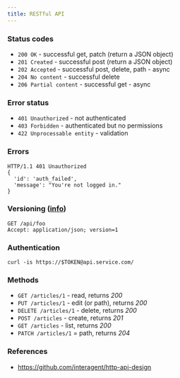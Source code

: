 ```yaml
---
title: RESTful API
---
```


### Status codes

 * `200 OK` - successful get, patch (return a JSON object)
 * `201 Created` - successful post (return a JSON object)
 * `202 Accepted` - successful post, delete, path - async
 * `204 No content` - successful delete
 * `206 Partial content` - successful get - async

### Error status

 * `401 Unauthorized` - not authenticated
 * `403 Forbidden` - authenticated but no permissions
 * `422 Unprocessable entity` - validation

### Errors

    HTTP/1.1 401 Unauthorized
    {
      'id': 'auth_failed',
      'message': "You're not logged in."
    }

### Versioning ([info](https://github.com/interagent/http-api-design#version-with-accepts-header))

    GET /api/foo
    Accept: application/json; version=1

### Authentication

    curl -is https://$TOKEN@api.service.com/

### Methods

 * `GET /articles/1` - read, returns *200*
 * `PUT /articles/1` - edit (or path), returns *200*
 * `DELETE /articles/1` - delete, returns *200*
 * `POST /articles` - create, returns *201*
 * `GET /articles` - list, returns *200*
 * `PATCH /articles/1` = path, returns *204*

### References

 * https://github.com/interagent/http-api-design
